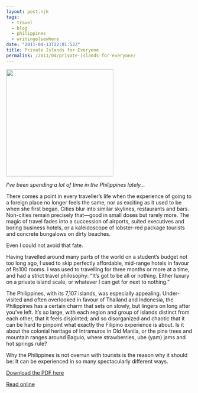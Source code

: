 ```yaml
---
layout: post.njk
tags: 
  - travel
  - blog
  - philippines
  - writingelsewhere
date: "2011-04-13T22:01:52Z"
title: Private Islands for Everyone
permalink: /2011/04/private-islands-for-everyone/
---
```


<img src="http://res.cloudinary.com/dmchbvarm/image/upload/c_crop,h_290,w_290,x_175,y_0/v1456563115/110413_livemintluxe_xae6ij.jpg" alt="" title="110413_livemintluxe" width="290" height="290" class="size-thumbnail wp-image-175" />

_I've been spending a lot of time in the Philippines lately..._


There comes a point in every traveller’s life when the experience of going to a foreign place no longer feels the same, nor as exciting as it used to be when she first began. Cities blur into similar skylines, restaurants and bars. Non-cities remain precisely that—good in small doses but rarely more. The magic of travel fades into a succession of airports, suited executives and boring business hotels, or a kaleidoscope of lobster-red package tourists and concrete bungalows on dirty beaches.

Even I could not avoid that fate.

Having travelled around many parts of the world on a student’s budget not too long ago, I used to skip perfectly affordable, mid-range hotels in favour of Rs100 rooms. I was used to travelling for three months or more at a time, and had a strict travel philosophy: “It’s got to be all or nothing. Either luxury on a private island scale, or whatever I can get for next to nothing.”

The Philippines, with its 7,107 islands, was especially appealing. Under-visited and often overlooked in favour of Thailand and Indonesia, the Philippines has a certain charm that sets on slowly, but lingers on long after you’ve left. It’s so large, with each region and group of islands distinct from each other, that it feels disjointed; and so disorganized and chaotic that it can be hard to pinpoint what exactly the Filipino experience is about. Is it about the colonial heritage of Intramuros in Old Manila, or the pine trees and mountain ranges around Baguio, where strawberries, ube (yam) jams and hot springs rule?

Why the Philippines is not overrun with tourists is the reason why it should be: It can be experienced in so many spectacularly different ways.

[Download the PDF here](/)

[Read online](/)
